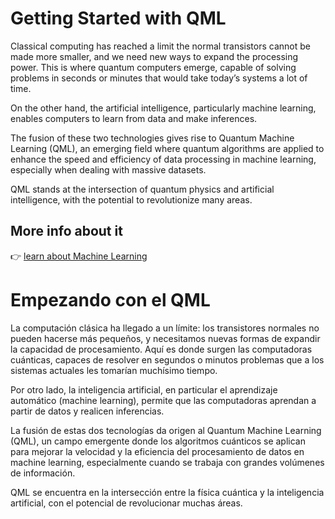 # Getting Started with QML 

Classical computing has reached a limit the normal transistors cannot be made more smaller, and we need new ways to expand the processing power.
This is where quantum computers emerge, capable of solving problems in seconds or minutes that would take today’s systems a lot of time.

On the other hand, the artificial intelligence, particularly machine learning, enables computers to learn from data and make inferences.

The fusion of these two technologies gives rise to Quantum Machine Learning (QML), an emerging field where quantum algorithms are applied to enhance the speed and efficiency of data processing in machine learning, especially when dealing with massive datasets.

QML stands at the intersection of quantum physics and artificial intelligence, with the potential to revolutionize many areas.

## More info about it

👉 [learn about Machine Learning](Machine_Learning)

# Empezando con el QML

La computación clásica ha llegado a un límite: los transistores normales no pueden hacerse más pequeños, y necesitamos nuevas formas de expandir la capacidad de procesamiento.
Aquí es donde surgen las computadoras cuánticas, capaces de resolver en segundos o minutos problemas que a los sistemas actuales les tomarían muchísimo tiempo.

Por otro lado, la inteligencia artificial, en particular el aprendizaje automático (machine learning), permite que las computadoras aprendan a partir de datos y realicen inferencias.

La fusión de estas dos tecnologías da origen al Quantum Machine Learning (QML), un campo emergente donde los algoritmos cuánticos se aplican para mejorar la velocidad y la eficiencia del procesamiento de datos en machine learning, especialmente cuando se trabaja con grandes volúmenes de información.

QML se encuentra en la intersección entre la física cuántica y la inteligencia artificial, con el potencial de revolucionar muchas áreas.


